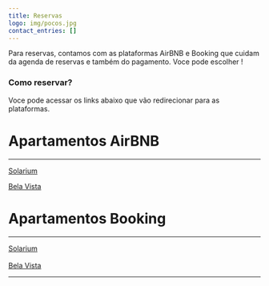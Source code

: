 ```yaml
---
title: Reservas
logo: img/pocos.jpg
contact_entries: []
---
```

Para reservas, contamos com as plataformas AirBNB e Booking que cuidam da agenda de reservas e também do pagamento. Voce pode escolher !

<h3 class="f4 b lh-title mb2">Como reservar?</h3>

Voce pode acessar os links abaixo que vão redirecionar para as plataformas.

# Apartamentos AirBNB

<hr />

<a href="airbnb.com.br/rooms/37080861">  Solarium</a>

<a href="airbnb.com.br/rooms/45815479">  Bela Vista</a>

# Apartamentos Booking

<hr />

<a href="<https://www.booking.com/hotel/br/apartamento-novo-em-pocos-de-caldas.pt-br.html>">  Solarium </a>\
\
<a href="<https://www.booking.com/hotel/br/apartamento-bela-vista-em-pocos-de-caldas.pt-br.html>"> Bela Vista

<hr />